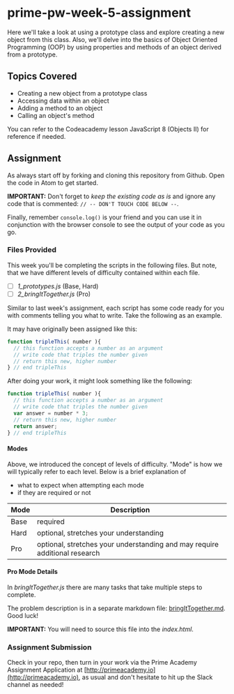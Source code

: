 # prime-pw-week-5-assignment

Here we'll take a look at using a prototype class and explore creating a new object from this class. Also, we'll delve into the basics of Object Oriented Programming (OOP) by using properties and methods of an object derived from a prototype.

## Topics Covered
* Creating a new object from a prototype class
* Accessing data within an object
* Adding a method to an object
* Calling an object's method

You can refer to the Codeacademy lesson JavaScript 8 (Objects II) for reference if needed.

## Assignment
As always start off by forking and cloning this repository from Github. Open the code in Atom to get started.

**IMPORTANT:** Don't forget to _keep the existing code as is_ and ignore any code that is commented: `// -- DON'T TOUCH CODE BELOW --`.

Finally, remember `console.log()` is your friend and you can use it in conjunction with the browser console to see the output of your code as you go.

### Files Provided

This week you'll be completing the scripts in the following files. But note, that we have different levels of difficulty contained within each file.

- [ ] *1_prototypes.js* (Base, Hard)
- [ ] *2_bringItTogether.js* (Pro)

Similar to last week's assignment, each script has some code ready for you with comments telling you what to write. Take the following as an example.

It may have originally been assigned like this:

```javascript
function tripleThis( number ){
  // this function accepts a number as an argument
  // write code that triples the number given
  // return this new, higher number
} // end tripleThis
```

After doing your work, it might look something like the following:

```javascript
function tripleThis( number ){
  // this function accepts a number as an argument
  // write code that triples the number given
  var answer = number * 3;
  // return this new, higher number
  return answer;
} // end tripleThis
```

#### Modes

Above, we introduced the concept of levels of difficulty. "Mode" is how we will typically refer to each level. Below is a brief explanation of

* what to expect when attempting each mode
* if they are required or not

Mode | Description
---  | ---
Base | required 
Hard | optional, stretches your understanding
Pro  | optional, stretches your understanding and may require additional research

#### Pro Mode Details
In *bringItTogether.js* there are many tasks that take multiple steps to complete.

The problem description is in a separate markdown file: [bringItTogether.md](bringItTogether.md). Good luck!

**IMPORTANT:** You will need to source this file into the *index.html*.

### Assignment Submission
Check in your repo, then turn in your work via the Prime Academy Assignment Application at [http://primeacademy.io](http://primeacademy.io), as usual and don't hesitate to hit up the Slack channel as needed!
